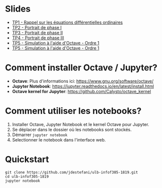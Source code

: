 # Slides
- [TP1 - Rappel sur les équations différentielles ordinaires](TP1_EDO.html)
- [TP2 - Portrait de phase I ](TP2_Portrait_de_phase_I.html)
- [TP3 - Portrait de phase II ](TP3_Portrait_de_phase_II.html)
- [TP4 - Portrait de phase III ](TP4_Portrait_de_phase_III.html)
- [TP5 - Simulation à l'aide d'Octave - Ordre 1](TP5_Simulation_Ordre_1.html)
- [TP5 - Simulation à l'aide d'Octave - Ordre 1](TP6_Simulation_Ordre_2.html)

# Comment installer Octave / Jupyter?

- **Octave**: Plus d'informations ici: https://www.gnu.org/software/octave/
- **Jupyter Notebook**: https://jupyter.readthedocs.io/en/latest/install.html
- **Octave kernel for Jupyter**: https://github.com/Calysto/octave_kernel


# Comment utiliser les notebooks?

1. Installer Octave, Jupyter Notebook et le kernel Octave pour Jupyter.
2. Se déplacer dans le dossier où les notebooks sont stockés.
3. Démarrer ```jupyter notebook``` 
4. Selectionner le notebook dans l'interface web. 

# Quickstart

```
git clone https://github.com/jdestefani/ulb-infof305-1819.git
cd ulb-infof305-1819
jupyter notebook
```

